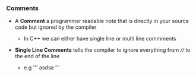 ### Comments

- A **Comment** a programmer readable note that is directly in your source code but ignored by the compiler
    - In C++ we can either have single line or multi line commments

- **Single Line Comments** tells the compiler to ignore everything from _//_ to the end of the line
    - e.g 
'''
asdsa
'''

